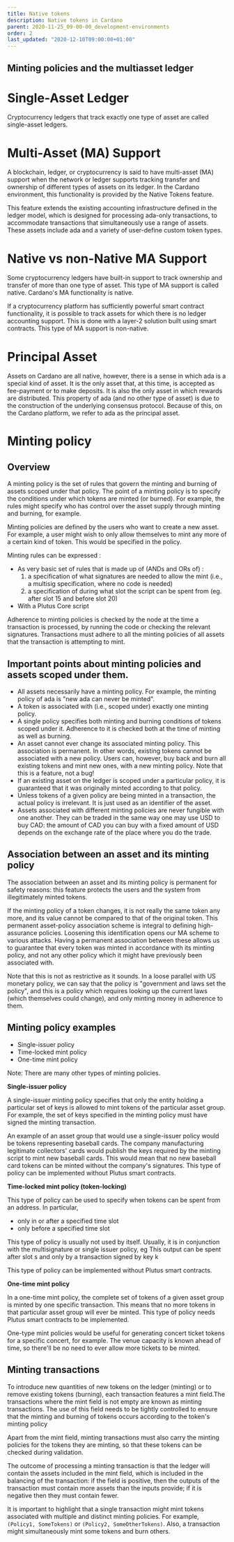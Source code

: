 ```yaml
---
title: Native tokens
description: Native tokens in Cardano
parent: 2020-11-25_09-00-00_development-environments
order: 2
last_updated: "2020-12-10T09:00:00+01:00"
---
```


## Minting policies and the multiasset ledger

Single-Asset Ledger
===================

Cryptocurrency ledgers that track exactly one type of asset are called
single-asset ledgers.

Multi-Asset (MA) Support
========================

A blockchain, ledger, or cryptocurrency is said to have multi-asset (MA)
support when the network or ledger supports tracking transfer and
ownership of different types of assets on its ledger. In the Cardano
environment, this functionality is provided by the Native Tokens
feature.

This feature extends the existing accounting infrastructure defined in
the ledger model, which is designed for processing ada-only
transactions, to accommodate transactions that simultaneously use a
range of assets. These assets include ada and a variety of user-define
custom token types.

Native vs non-Native MA Support
===============================

Some cryptocurrency ledgers have built-in support to track ownership and
transfer of more than one type of asset. This type of MA support is
called native. Cardano's MA functionality is native.

If a cryptocurrency platform has sufficiently powerful smart contract
functionality, it is possible to track assets for which there is no
ledger accounting support. This is done with a layer-2 solution built
using smart contracts. This type of MA support is non-native.

Principal Asset
===============

Assets on Cardano are all native, however, there is a sense in which ada
is a special kind of asset. It is the only asset that, at this time, is
accepted as fee-payment or to make deposits. It is also the only asset
in which rewards are distributed. This property of ada (and no other
type of asset) is due to the construction of the underlying consensus
protocol. Because of this, on the Cardano platform, we refer to ada as
the principal asset.

Minting policy
==============

Overview
--------

A minting policy is the set of rules that govern the minting and burning
of assets scoped under that policy. The point of a minting policy is to
specify the conditions under which tokens are minted (or burned). For
example, the rules might specify who has control over the asset supply
through minting and burning, for example.

Minting policies are defined by the users who want to create a new
asset. For example, a user might wish to only allow themselves to mint
any more of a certain kind of token. This would be specified in the
policy.

Minting rules can be expressed :

-   As very basic set of rules that is made up of (ANDs and ORs of) :
    1.  a specification of what signatures are needed to allow the mint
        (i.e., a multisig specification, where no code is needed)
    2.  a specification of during what slot the script can be spent from
        (eg. after slot 15 and before slot 20)
-   With a Plutus Core script

Adherence to minting policies is checked by the node at the time a
transaction is processed, by running the code or checking the relevant
signatures. Transactions must adhere to all the minting policies of all
assets that the transaction is attempting to mint.

Important points about minting policies and assets scoped under them.
---------------------------------------------------------------------

-   All assets necessarily have a minting policy. For example, the
    minting policy of ada is "new ada can never be minted".
-   A token is associated with (i.e., scoped under) exactly one minting
    policy.
-   A single policy specifies both minting and burning conditions of
    tokens scoped under it. Adherence to it is checked both at the time
    of minting as well as burning.
-   An asset cannot ever change its associated minting policy. This
    association is permanent. In other words, existing tokens cannot be
    associated with a new policy. Users can, however, buy back and burn
    all existing tokens and mint new ones, with a new minting policy.
    Note that this is a feature, not a bug!
-   If an existing asset on the ledger is scoped under a particular
    policy, it is guaranteed that it was originally minted according to
    that policy.
-   Unless tokens of a given policy are being minted in a transaction,
    the actual policy is irrelevant. It is just used as an identifier of
    the asset.
-   Assets associated with different minting policies are never fungible
    with one another. They can be traded in the same way one may use USD
    to buy CAD: the amount of CAD you can buy with a fixed amount of USD
    depends on the exchange rate of the place where you do the trade.

Association between an asset and its minting policy
---------------------------------------------------

The association between an asset and its minting policy is permanent for
safety reasons: this feature protects the users and the system from
illegitimately minted tokens.

If the minting policy of a token changes, it is not really the same
token any more, and its value cannot be compared to that of the original
token. This permanent asset-policy association scheme is integral to
defining high-assurance policies. Loosening this identification opens
our MA scheme to various attacks. Having a permanent association between
these allows us to guarantee that every token was minted in accordance
with its minting policy, and not any other policy which it might have
previously been associated with.

Note that this is not as restrictive as it sounds. In a loose parallel
with US monetary policy, we can say that the policy is "government and
laws set the policy", and this is a policy which requires looking up the
current laws (which themselves could change), and only minting money in
adherence to them.

Minting policy examples
-----------------------

-   Single-issuer policy
-   Time-locked mint policy
-   One-time mint policy

Note: There are many other types of minting policies.

**Single-issuer policy**

A single-issuer minting policy specifies that only the entity holding a
particular set of keys is allowed to mint tokens of the particular asset
group. For example, the set of keys specified in the minting policy must
have signed the minting transaction.

An example of an asset group that would use a single-issuer policy would
be tokens representing baseball cards. The company manufacturing
legitimate collectors' cards would publish the keys required by the
minting script to mint new baseball cards. This would mean that no new
baseball card tokens can be minted without the company's signatures.
This type of policy can be implemented without Plutus smart contracts.

**Time-locked mint policy (token-locking)**

This type of policy can be used to specify when tokens can be spent from
an address. In particular,

-   only in or after a specified time slot
-   only before a specified time slot

This type of policy is usually not used by itself. Usually, it is in
conjunction with the multisignature or single issuer policy, eg This
output can be spent after slot s and only by a transaction signed by key
k

This type of policy can be implemented without Plutus smart contracts.

**One-time mint policy**

In a one-time mint policy, the complete set of tokens of a given asset
group is minted by one specific transaction. This means that no more
tokens in that particular asset group will ever be minted. This type of
policy needs Plutus smart contracts to be implemented.

One-type mint policies would be useful for generating concert ticket
tokens for a specific concert, for example. The venue capacity is known
ahead of time, so there'll be no need to ever allow more tickets to be
minted.

Minting transactions
--------------------

To introduce new quantities of new tokens on the ledger (minting) or to
remove existing tokens (burning), each transaction features a mint
field.The transactions where the mint field is not empty are known as
minting transactions. The use of this field needs to be tightly
controlled to ensure that the minting and burning of tokens occurs
according to the token's minting policy

Apart from the mint field, minting transactions must also carry the
minting policies for the tokens they are minting, so that these tokens
can be checked during validation.

The outcome of processing a minting transaction is that the ledger will
contain the assets included in the mint field, which is included in the
balancing of the transaction: if the field is positive, then the outputs
of the transaction must contain more assets than the inputs provide; if
it is negative then they must contain fewer.

It is important to highlight that a single transaction might mint tokens
associated with multiple and distinct minting policies. For example,
`(Policy1, SomeTokens)` or `(Policy2, SomeOtherTokens)`. Also, a
transaction might simultaneously mint some tokens and burn others.
